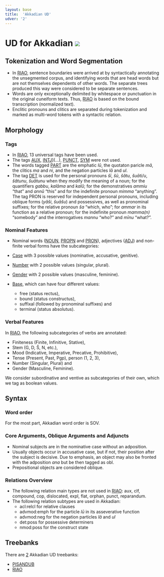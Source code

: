 ```yaml
---
layout: base
title:  'Akkadian UD'
udver: '2'
---
```


# UD for Akkadian <span class="flagspan"><img class="flag" src="../../flags/svg/IQ.svg" /></span>

## Tokenization and Word Segmentation

* In [RIAO](../treebanks/akk_RIAO/index.html), sentence boundaries were arrived at by syntactically annotating the unsegmented corpus, and identifying words that are head words but are not themselves dependents of other words. The separate trees produced this way were considered to be separate sentences.
* Words are only exceptionally delimited by whitespace or punctuation in the original cuneiform texts. Thus, [RIAO](../treebanks/akk_RIAO/index.html) is based on the bound transcription (normalized text).
* Enclitic pronouns and clitics are separated during tokenization and marked as multi-word tokens with a syntactic relation.

## Morphology

### Tags

* In [RIAO](../treebanks/akk_RIAO/index.html), 13 universal tags have been used. 
* The tags [AUX](...), [INTJ](...)](...), [PUNCT](...), [SYM](...) were not used.
* The words tagged [PART](...) are the emphatic *lū*, the quotaton paricle *mā*, the clitics *ma* and *ni*, and the negation particles *lā* and *ul*.
* The tag [DET](...) is used for the personal pronouns *šī*, *šū*, *šâtu*, *šuāti/u*, *šâtunu*, *šuātunu* when they modify the meaning of a noun; for the quantifiers *gabbu*, *kalāma* and *kalû*; for the demonstratives *ammiu* “that” and *annû* “this” and for the indefinite pronoun *mimma* “anything”. The tag PRON is reserved for independent personal pronouns, including oblique forms (*yâši*, *šuāšu*) and possessives, as well as pronominal suffixes; for the relative pronoun *ša* “which, who”; for *ammar* in its function as a relative pronoun; for the indefinite pronoun *mamma(n)* “somebody” and the interrogatives *mannu* “who?” and *mīnu* “what?”.

### Nominal Features

* Nominal words ([NOUN](...), [PROPN](...) and [PRON](...)), adjectives ([ADJ](...)) and non-finite verbal forms have the subcategories:  

* [Case](...) with 3 possible values (nominative, accusative, genitive).
* [Number](...) with 2 possible values (singular, plural).
* [Gender](...) with 2 possible values (masculine, feminine).
* [Base](...), which can have four different values:
  * free (status rectus),
  * bound (status constructus),
  * suffixal (followed by pronominal suffixes) and
  * terminal (status absolutus). 


### Verbal Features

In [RIAO](../treebanks/akk_RIAO/index.html), the following subcategories of verbs are annotated:
* Finiteness (Finite, Infinitive, Stative),
* Stem (G, D, Š, N, etc.),
* Mood (Indicative, Imperative, Precative, Prohibitive),
* Tense (Present, Past, Pgp), person (1, 2, 3),
* Number (Singular, Plural) and
* Gender (Masculine, Feminine).

We consider subordinative and ventive as subcategories of their own, which we tag as boolean values. 

## Syntax

### Word order
For the most part, Akkadian word order is SOV.

### Core Arguments, Oblique Arguments and Adjuncts
* Nominal subjects are in the nominative case without an adposition.
* Usually objects occur in accusative case, but if not, their position after the subject is decisive. Due to emphasis, an object may also be fronted with the adposition *ana* but be then tagged as obl.
* Prepositional objects are considered oblique.

### Relations Overview

* The following relation main types are not used in [RIAO](../treebanks/akk_RIAO/index.html): aux, clf, compound, cop, dislocated, expl, flat, orphan, punct, reparandum.
* The following relation subtypes are used in Akkadian:
  * acl:relcl for relative clauses
  * advmod:emph for the particle *lū* in its asseverative function
  * advmod:neg for the negation particles *lā* and *ul*
  * det:poss for possessive determiners
  * nmod:poss for the construct state

## Treebanks

There are [2](../treebanks/akk-comparison.html) Akkadian UD treebanks:

  * [PISANDUB](../treebanks/akk_PISANDUB/index.html)
  * [RIAO](../treebanks/akk_RIAO/index.html)
